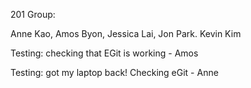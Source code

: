 201 Group: 

Anne Kao, 
Amos Byon, 
Jessica Lai,
Jon Park.
Kevin Kim 

Testing: checking that EGit is working - Amos

Testing: got my laptop back! Checking eGit - Anne